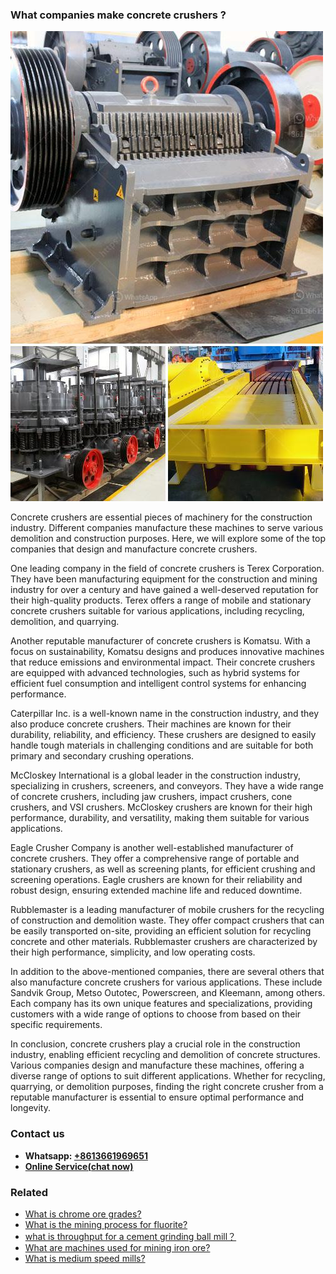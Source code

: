 <h3>What companies make concrete crushers ?</h3><img src='1701742538.jpg' alt=''><p>Concrete crushers are essential pieces of machinery for the construction industry. Different companies manufacture these machines to serve various demolition and construction purposes. Here, we will explore some of the top companies that design and manufacture concrete crushers.</p><p>One leading company in the field of concrete crushers is Terex Corporation. They have been manufacturing equipment for the construction and mining industry for over a century and have gained a well-deserved reputation for their high-quality products. Terex offers a range of mobile and stationary concrete crushers suitable for various applications, including recycling, demolition, and quarrying.</p><p>Another reputable manufacturer of concrete crushers is Komatsu. With a focus on sustainability, Komatsu designs and produces innovative machines that reduce emissions and environmental impact. Their concrete crushers are equipped with advanced technologies, such as hybrid systems for efficient fuel consumption and intelligent control systems for enhancing performance.</p><p>Caterpillar Inc. is a well-known name in the construction industry, and they also produce concrete crushers. Their machines are known for their durability, reliability, and efficiency. These crushers are designed to easily handle tough materials in challenging conditions and are suitable for both primary and secondary crushing operations.</p><p>McCloskey International is a global leader in the construction industry, specializing in crushers, screeners, and conveyors. They have a wide range of concrete crushers, including jaw crushers, impact crushers, cone crushers, and VSI crushers. McCloskey crushers are known for their high performance, durability, and versatility, making them suitable for various applications.</p><p>Eagle Crusher Company is another well-established manufacturer of concrete crushers. They offer a comprehensive range of portable and stationary crushers, as well as screening plants, for efficient crushing and screening operations. Eagle crushers are known for their reliability and robust design, ensuring extended machine life and reduced downtime.</p><p>Rubblemaster is a leading manufacturer of mobile crushers for the recycling of construction and demolition waste. They offer compact crushers that can be easily transported on-site, providing an efficient solution for recycling concrete and other materials. Rubblemaster crushers are characterized by their high performance, simplicity, and low operating costs.</p><p>In addition to the above-mentioned companies, there are several others that also manufacture concrete crushers for various applications. These include Sandvik Group, Metso Outotec, Powerscreen, and Kleemann, among others. Each company has its own unique features and specializations, providing customers with a wide range of options to choose from based on their specific requirements.</p><p>In conclusion, concrete crushers play a crucial role in the construction industry, enabling efficient recycling and demolition of concrete structures. Various companies design and manufacture these machines, offering a diverse range of options to suit different applications. Whether for recycling, quarrying, or demolition purposes, finding the right concrete crusher from a reputable manufacturer is essential to ensure optimal performance and longevity.</p><h3>Contact us</h3><ul><li><strong>Whatsapp:&nbsp;<a href="https://wa.me/8613661969651">+8613661969651</a></strong></li><li><a href="https://swt.shibang-china.com/?git&amp;zhl&amp;What companies make concrete crushers "><strong>Online Service(chat now)</strong></a></li></ul><h3>Related</h3><ul><li><a href='What is chrome ore grades.md'>What is chrome ore grades?</a></li><li><a href='What is the mining process for fluorite.md'>What is the mining process for fluorite?</a></li><li><a href='what is throughput for a cement grinding ball mill？.md'>what is throughput for a cement grinding ball mill？</a></li><li><a href='What are machines used for mining iron ore.md'>What are machines used for mining iron ore?</a></li><li><a href='What is medium speed mills.md'>What is medium speed mills?</a></li></ul>